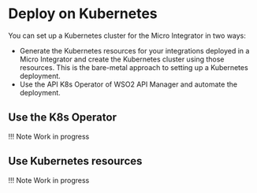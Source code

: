# Deploy on Kubernetes

You can set up a Kubernetes cluster for the Micro Integrator in two ways: 

-	Generate the Kubernetes resources for your integrations deployed in a Micro Integrator and create the Kubernetes cluster using those resources. This is the bare-metal approach to setting up a Kubernetes deployment. 
-	Use the API K8s Operator of WSO2 API Manager and automate the deployment.

## Use the K8s Operator

!!! Note
    Work in progress

## Use Kubernetes resources

!!! Note
    Work in progress
